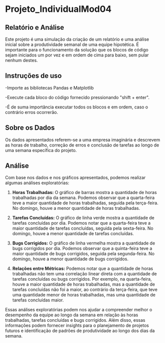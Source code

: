 # Projeto_IndividualMod04
## Relatório e Análise

Este projeto é uma simulação da criação de um relatório e uma análise inicial sobre  a produtividade semanal de uma equipe hipotética.
É importante para o funcionamento da solução que os blocos de código sejam iniciados um por vez e em ordem de cima para baixo, sem pular nenhum destes.

## Instruções de uso
-Importe as bibliotecas Pandas e Matplotlib

-Execute cada bloco do código fornecido  pressionando "shift + enter".

-É de suma importância executar todos os blocos e em ordem, caso o contrário erros ocorrerão.

## Sobre os Dados
Os dados apresentados referem-se a uma empresa imaginária e descrevem as horas de trabalho, correção de erros e conclusão de tarefas ao longo de uma semana específica do projeto.

## Análise
Com base nos dados e nos gráficos apresentados, podemos realizar algumas análises exploratórias:

1. **Horas Trabalhadas:** O gráfico de barras mostra a quantidade de horas trabalhadas por dia da semana. Podemos observar que a quarta-feira teve a maior quantidade de horas trabalhadas, seguida pela terça-feira. No domingo, houve a menor quantidade de horas trabalhadas.

2. **Tarefas Concluídas:** O gráfico de linha verde mostra a quantidade de tarefas concluídas por dia. Podemos notar que a quarta-feira teve a maior quantidade de tarefas concluídas, seguida pela sexta-feira. No domingo, houve a menor quantidade de tarefas concluídas.

3. **Bugs Corrigidos:** O gráfico de linha vermelha mostra a quantidade de bugs corrigidos por dia. Podemos observar que a quinta-feira teve a maior quantidade de bugs corrigidos, seguida pela segunda-feira. No domingo, houve a menor quantidade de bugs corrigidos.

4. **Relações entre Métricas:** Podemos notar que a quantidade de horas trabalhadas não tem uma correlação linear direta com a quantidade de tarefas concluídas ou bugs corrigidos. Por exemplo, na quarta-feira, houve a maior quantidade de horas trabalhadas, mas a quantidade de tarefas concluídas não foi a maior, ao contrário da terça-feira, que teve uma quantidade menor de horas trabalhadas, mas uma quantidade de tarefas concluídas maior.

Essas análises exploratórias podem nos ajudar a compreender melhor o desempenho da equipe ao longo da semana em relação às horas trabalhadas, tarefas concluídas e bugs corrigidos. Além disso, essas informações podem fornecer insights para o planejamento de projetos futuros e identificação de padrões de produtividade ao longo dos dias da semana.
